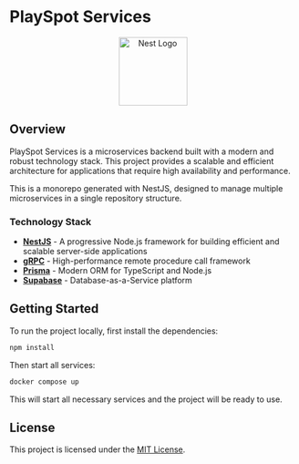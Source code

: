 # PlaySpot Services

<p align="center">
  <a href="http://nestjs.com/" target="blank"><img src="https://nestjs.com/img/logo-small.svg" width="120" alt="Nest Logo" /></a>
</p>

## Overview

PlaySpot Services is a microservices backend built with a modern and robust technology stack. This project provides a scalable and efficient architecture for applications that require high availability and performance.

This is a monorepo generated with NestJS, designed to manage multiple microservices in a single repository structure.

### Technology Stack

- **[NestJS](https://nestjs.com/)** - A progressive Node.js framework for building efficient and scalable server-side applications
- **[gRPC](https://grpc.io/)** - High-performance remote procedure call framework
- **[Prisma](https://www.prisma.io/)** - Modern ORM for TypeScript and Node.js
- **[Supabase](https://supabase.com/)** - Database-as-a-Service platform

## Getting Started

To run the project locally, first install the dependencies:

```bash
npm install
```

Then start all services:

```bash
docker compose up
```

This will start all necessary services and the project will be ready to use.

## License

This project is licensed under the [MIT License](https://github.com/nestjs/nest/blob/master/LICENSE).
